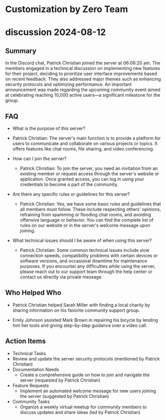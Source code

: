 # Customization by Zero Team

# discussion 2024-08-12

## Summary
 In the Discord chat, Patrick Christian joined the server at 06:06:20 am. The members engaged in a technical discussion on implementing new features for their project, deciding to prioritize user interface improvements based on recent feedback. They also addressed major themes such as enhancing security protocols and optimizing performance. An important announcement was made regarding the upcoming community event aimed at celebrating reaching 10,000 active users—a significant milestone for the group.

## FAQ
 - What is the purpose of this server?
  - Patrick Christian: The server's main function is to provide a platform for users to communicate and collaborate on various projects or topics. It offers features like chat rooms, file sharing, and video conferencing.

- How can I join the server?
  - Patrick Christian: To join the server, you need an invitation from an existing member or request access through the server's website or application. Once granted access, you can log in using your credentials to become a part of the community.

- Are there any specific rules or guidelines for this server?
  - Patrick Christian: Yes, we have some basic rules and guidelines that all members must follow. These include respecting others' opinions, refraining from spamming or flooding chat rooms, and avoiding offensive language or behavior. You can find the complete list of rules on our website or in the server's welcome message upon joining.

- What technical issues should I be aware of when using this server?
  - Patrick Christian: Some common technical issues include slow connection speeds, compatibility problems with certain devices or software versions, and occasional downtime for maintenance purposes. If you encounter any difficulties while using the server, please reach out to our support team through the help center or contact us directly via private message.

## Who Helped Who
 - Patrick Christian helped Sarah Miller with finding a local charity by sharing information on his favorite community support group.

- Emily Johnson assisted Mark Brown in repairing his bicycle by lending him her tools and giving step-by-step guidance over a video call.

## Action Items
 - Technical Tasks
  - Review and update the server security protocols (mentioned by Patrick Christian)
- Documentation Needs
  - Create a comprehensive guide on how to join and navigate the server (requested by Patrick Christian)
- Feature Requests
  - Implement an automated welcome message for new users joining the server (suggested by Patrick Christian)
- Community Tasks
  - Organize a weekly virtual meetup for community members to discuss updates and share ideas (led by Patrick Christian)


